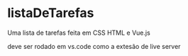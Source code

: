 # listaDeTarefas
Uma lista de tarefas feita em CSS HTML e Vue.js

deve ser rodado em vs.code como a extesão de live server
